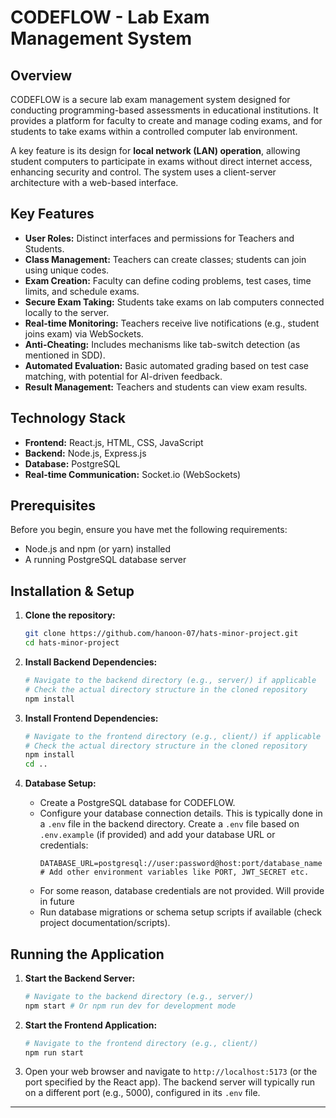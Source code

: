 ﻿# CODEFLOW - Lab Exam Management System

## Overview

CODEFLOW is a secure lab exam management system designed for conducting programming-based assessments in educational institutions. It provides a platform for faculty to create and manage coding exams, and for students to take exams within a controlled computer lab environment.

A key feature is its design for **local network (LAN) operation**, allowing student computers to participate in exams without direct internet access, enhancing security and control. The system uses a client-server architecture with a web-based interface.

## Key Features

*   **User Roles:** Distinct interfaces and permissions for Teachers and Students.
*   **Class Management:** Teachers can create classes; students can join using unique codes.
*   **Exam Creation:** Faculty can define coding problems, test cases, time limits, and schedule exams.
*   **Secure Exam Taking:** Students take exams on lab computers connected locally to the server.
*   **Real-time Monitoring:** Teachers receive live notifications (e.g., student joins exam) via WebSockets.
*   **Anti-Cheating:** Includes mechanisms like tab-switch detection (as mentioned in SDD).
*   **Automated Evaluation:** Basic automated grading based on test case matching, with potential for AI-driven feedback.
*   **Result Management:** Teachers and students can view exam results.

## Technology Stack

*   **Frontend:** React.js, HTML, CSS, JavaScript
*   **Backend:** Node.js, Express.js
*   **Database:** PostgreSQL
*   **Real-time Communication:** Socket.io (WebSockets)

## Prerequisites

Before you begin, ensure you have met the following requirements:
*   Node.js and npm (or yarn) installed
*   A running PostgreSQL database server

## Installation & Setup

1.  **Clone the repository:**
    ```bash
    git clone https://github.com/hanoon-07/hats-minor-project.git
    cd hats-minor-project 
    ```

2.  **Install Backend Dependencies:**
    ```bash
    # Navigate to the backend directory (e.g., server/) if applicable
    # Check the actual directory structure in the cloned repository
    npm install
    ```

3.  **Install Frontend Dependencies:**
    ```bash
    # Navigate to the frontend directory (e.g., client/) if applicable
    # Check the actual directory structure in the cloned repository
    npm install
    cd ..
    ```

4.  **Database Setup:**
    *   Create a PostgreSQL database for CODEFLOW.
    *   Configure your database connection details. This is typically done in a `.env` file in the backend directory. Create a `.env` file based on `.env.example` (if provided) and add your database URL or credentials:
        ```
        DATABASE_URL=postgresql://user:password@host:port/database_name
        # Add other environment variables like PORT, JWT_SECRET etc.
        ```
    *   For some reason, database credentials are not provided. Will provide in future
    *   Run database migrations or schema setup scripts if available (check project documentation/scripts).

## Running the Application

1.  **Start the Backend Server:**
    ```bash
    # Navigate to the backend directory (e.g., server/)
    npm start # Or npm run dev for development mode
    ```

2.  **Start the Frontend Application:**
    ```bash
    # Navigate to the frontend directory (e.g., client/)
    npm run start
    ```

3.  Open your web browser and navigate to `http://localhost:5173` (or the port specified by the React app). The backend server will typically run on a different port (e.g., 5000), configured in its `.env` file.

---
